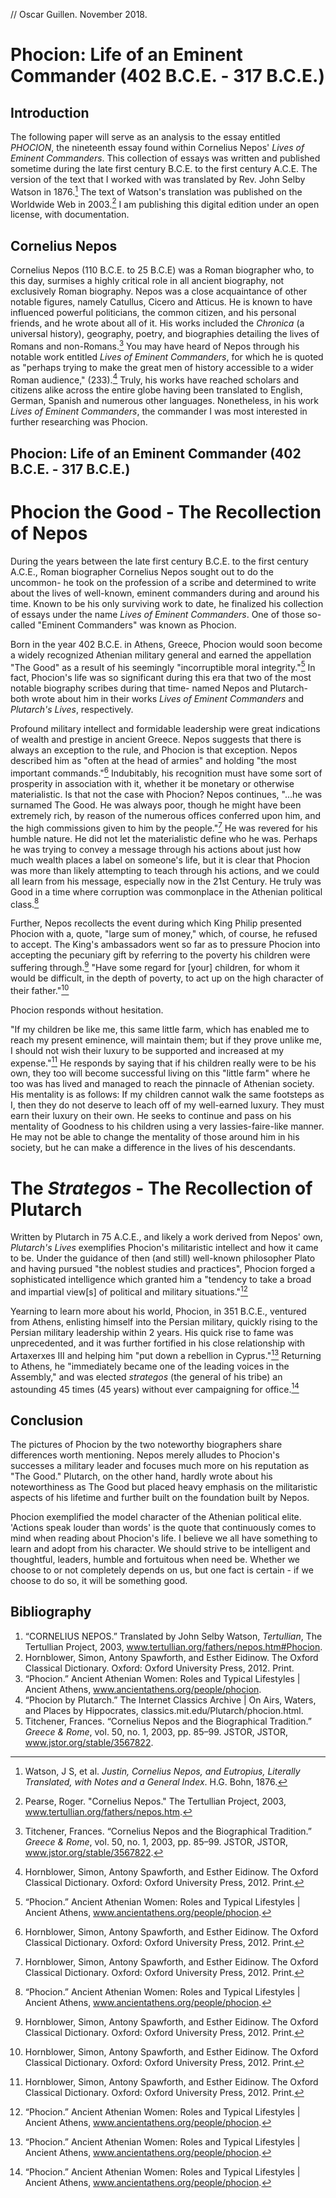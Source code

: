 // Oscar Guillen. November 2018.
# Phocion: Life of an Eminent Commander (402 B.C.E. - 317 B.C.E.)

## Introduction

The following paper will serve as an analysis to the essay entitled *PHOCION*, the nineteenth essay found within Cornelius Nepos' *Lives of Eminent Commanders*. This collection of essays was written and published sometime during the late first century B.C.E. to the first century A.C.E. The version of the text that I worked with was translated by Rev. John Selby Watson in 1876.[^Watson] The text of Watson's translation was published on the Worldwide Web in 2003.[^Online] I am publishing this digital edition under an open license, with documentation.

[^Watson]: Watson, J S, et al. *Justin, Cornelius Nepos, and Eutropius, Literally Translated, with Notes and a General Index*. H.G. Bohn, 1876.

[^Online]:Pearse, Roger. "Cornelius Nepos." The Tertullian Project, 2003, www.tertullian.org/fathers/nepos.htm.

## Cornelius Nepos

Cornelius Nepos (110 B.C.E. to 25 B.C.E) was a Roman biographer who, to this day, surmises a highly critical role in all ancient biography, not exclusively Roman biography. Nepos was a close acquaintance of other notable figures, namely Catullus, Cicero and Atticus. He is known to have influenced powerful politicians, the common citizen, and his personal friends, and he wrote about all of it. His works included the *Chronica* (a universal history), geography, poetry, and biographies detailing the lives of Romans and non-Romans.[^Titchener] You may have heard of Nepos through his notable work entitled *Lives of Eminent Commanders*, for which he is quoted as "perhaps trying to make the great men of history accessible to a wider Roman audience," (233).[^Hornblower] Truly, his works have reached scholars and citizens alike across the entire globe having been translated to English, German, Spanish and numerous other languages. Nonetheless, in his work *Lives of Eminent Commanders*, the commander I was most interested in further researching was Phocion.

[^Titchener]: Titchener, Frances. “Cornelius Nepos and the Biographical Tradition.” *Greece & Rome*, vol. 50, no. 1, 2003, pp. 85–99. JSTOR, JSTOR, www.jstor.org/stable/3567822.

[^Hornblower]: Hornblower, Simon, Antony Spawforth, and Esther Eidinow. The Oxford Classical Dictionary. Oxford: Oxford University Press, 2012. Print.

## Phocion: Life of an Eminent Commander (402 B.C.E. - 317 B.C.E.)

# Phocion the Good -  The Recollection of Nepos

During the years between the late first century B.C.E. to the first century A.C.E., Roman biographer Cornelius Nepos sought out to do the uncommon- he took on the profession of a scribe and determined to write about the lives of well-known, eminent commanders during and around his time. Known to be his only surviving work to date, he finalized his collection of essays under the name *Lives of Eminent Commanders*. One of those so-called "Eminent Commanders" was known as Phocion.

Born in the year 402 B.C.E. in Athens, Greece, Phocion would soon become a widely recognized Athenian military general and earned the appellation "The Good" as a result of his seemingly "incorruptible moral integrity."[^Phocion] In fact, Phocion's life was so significant during this era that two of the most notable biography scribes during that time- named Nepos and Plutarch- both wrote about him in their works *Lives of Eminent Commanders* and *Plutarch's Lives*, respectively.

Profound military intellect and formidable leadership were great indications of wealth and prestige in ancient Greece. Nepos suggests that there is always an exception to the rule, and Phocion is that exception.
Nepos described him as "often at the head of armies" and holding "the most important commands."[^Hornblower] Indubitably, his recognition must have some sort of prosperity in association with it, whether it be monetary or otherwise materialistic. Is that not the case with Phocion?
Nepos continues, "...he was surnamed The Good. He was always poor, though he might have been extremely rich, by reason of the numerous offices conferred upon him, and the high commissions given to him by the people."[^Hornblower] He was revered for his humble nature. He did not let the materialistic define who he was. Perhaps he was trying to convey a message through his actions about just how much wealth places a label on someone's life, but it is clear that Phocion was more than likely attempting to teach through his actions, and we could all learn from his message, especially now in the 21st Century. He truly was Good in a time where corruption was commonplace in the Athenian political class.[^Phocion]

Further, Nepos recollects the event during which King Philip presented Phocion with a, quote, "large sum of money," which, of course, he refused to accept. The King's ambassadors went so far as to pressure Phocion into accepting the pecuniary gift by referring to the poverty his children were suffering through.[^Hornblower] "Have some regard for [your] children, for whom it would be difficult, in the depth of poverty, to act up on the high character of their father."[^Hornblower]

Phocion responds without hesitation.

"If my children be like me, this same little farm, which has enabled me to reach my present eminence, will maintain them; but if they prove unlike me, I should not wish their luxury to be supported and increased at my expense."[^Hornblower] He responds by saying that if his children really were to be his own, they too will become successful living on this "little farm" where he too was has lived and managed to reach the pinnacle of Athenian society. His mentality is as follows: If my children cannot walk the same footsteps as I, then they do not deserve to leach off of my well-earned luxury. They must earn their luxury on their own. He seeks to continue and pass on his mentality of Goodness to his children using a very lassies-faire-like manner. He may not be able to change the mentality of those around him in his society, but he can make a difference in the lives of his descendants.

# The *Strategos* - The Recollection of Plutarch

Written by Plutarch in 75 A.C.E., and likely a work derived from Nepos' own, *Plutarch's Lives* exemplifies Phocion's militaristic intellect and how it came to be. Under the guidance of then (and still) well-known philosopher Plato and having pursued "the noblest studies and practices", Phocion forged a sophisticated intelligence which granted him a "tendency to take a broad and impartial view[s] of political and military situations."[^Phocion]

Yearning to learn more about his world, Phocion, in 351 B.C.E., ventured from Athens, enlisting himself into the Persian military, quickly rising to the Persian military leadership within 2 years. His quick rise to fame was unprecedented, and it was further fortified in his close relationship with Artaxerxes III and helping him "put down a rebellion in Cyprus."[^Phocion] Returning to Athens, he "immediately became one of the leading voices in the Assembly," and was elected *strategos* (the general of his tribe) an astounding 45 times (45 years) without ever campaigning for office.[^Phocion]

[^Phocion]: “Phocion.” Ancient Athenian Women: Roles and Typical Lifestyles | Ancient Athens, www.ancientathens.org/people/phocion.

[^Plutarch]: “The Internet Classics Archive | Phocion by Plutarch.” The Internet Classics Archive | On Airs, Waters, and Places by Hippocrates, classics.mit.edu/Plutarch/phocion.html.

## Conclusion
The pictures of Phocion by the two noteworthy biographers share differences worth mentioning. Nepos merely alludes to Phocion's successes a military leader and focuses much more on his reputation as "The Good." Plutarch, on the other hand, hardly wrote about his noteworthiness as The Good but placed heavy emphasis on the militaristic aspects of his lifetime and further built on the foundation built by Nepos.

Phocion exemplified the model character of the Athenian political elite. 'Actions speak louder than words' is the quote that continuously comes to mind when reading about Phocion's life. I believe we all have something to learn and adopt from his character. We should strive to be intelligent and thoughtful, leaders, humble and fortuitous when need be. Whether we choose to or not completely depends on us, but one fact is certain - if we choose to do so, it will be something good.

## Bibliography

1. “CORNELIUS NEPOS.” Translated by John Selby Watson, *Tertullian*, The Tertullian Project, 2003, www.tertullian.org/fathers/nepos.htm#Phocion.
1. Hornblower, Simon, Antony Spawforth, and Esther Eidinow. The Oxford Classical Dictionary. Oxford: Oxford University Press, 2012. Print.
1. “Phocion.” Ancient Athenian Women: Roles and Typical Lifestyles | Ancient Athens, www.ancientathens.org/people/phocion.
1. “Phocion by Plutarch.” The Internet Classics Archive | On Airs, Waters, and Places by Hippocrates, classics.mit.edu/Plutarch/phocion.html.
1. Titchener, Frances. “Cornelius Nepos and the Biographical Tradition.” *Greece & Rome*, vol. 50, no. 1, 2003, pp. 85–99. JSTOR, JSTOR, www.jstor.org/stable/3567822.
